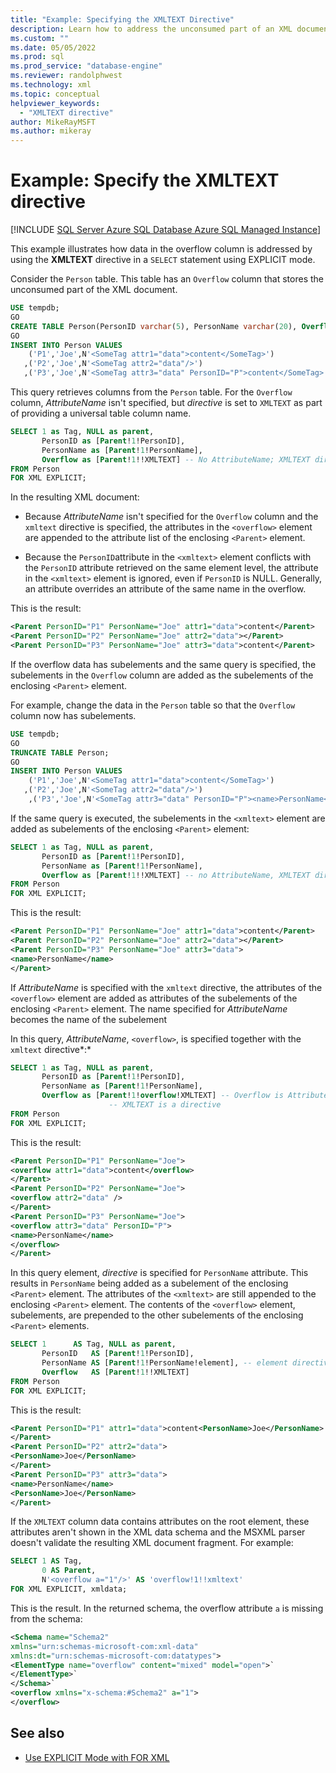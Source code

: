 ```yaml
---
title: "Example: Specifying the XMLTEXT Directive"
description: Learn how to address the unconsumed part of an XML document by specifying the XMLTEXT directive in a SELECT statement using EXPLICIT mode.
ms.custom: ""
ms.date: 05/05/2022
ms.prod: sql
ms.prod_service: "database-engine"
ms.reviewer: randolphwest
ms.technology: xml
ms.topic: conceptual
helpviewer_keywords:
  - "XMLTEXT directive"
author: MikeRayMSFT
ms.author: mikeray
---
```

# Example: Specify the XMLTEXT directive

[!INCLUDE [SQL Server Azure SQL Database Azure SQL Managed Instance](../../includes/applies-to-version/sql-asdb-asdbmi.md)]

This example illustrates how data in the overflow column is addressed by using the **XMLTEXT** directive in a `SELECT` statement using EXPLICIT mode.

Consider the `Person` table. This table has an `Overflow` column that stores the unconsumed part of the XML document.

```sql
USE tempdb;
GO
CREATE TABLE Person(PersonID varchar(5), PersonName varchar(20), Overflow nvarchar(200));
GO
INSERT INTO Person VALUES
    ('P1','Joe',N'<SomeTag attr1="data">content</SomeTag>')
   ,('P2','Joe',N'<SomeTag attr2="data"/>')
   ,('P3','Joe',N'<SomeTag attr3="data" PersonID="P">content</SomeTag>');
```

This query retrieves columns from the `Person` table. For the `Overflow` column, *AttributeName* isn't specified, but *directive* is set to `XMLTEXT` as part of providing a universal table column name.

```sql
SELECT 1 as Tag, NULL as parent,
       PersonID as [Parent!1!PersonID],
       PersonName as [Parent!1!PersonName],
       Overflow as [Parent!1!!XMLTEXT] -- No AttributeName; XMLTEXT directive
FROM Person
FOR XML EXPLICIT;
```

In the resulting XML document:

- Because *AttributeName* isn't specified for the `Overflow` column and the `xmltext` directive is specified, the attributes in the `<overflow>` element are appended to the attribute list of the enclosing `<Parent>` element.

- Because the `PersonID`attribute in the `<xmltext>` element conflicts with the `PersonID` attribute retrieved on the same element level, the attribute in the `<xmltext>` element is ignored, even if `PersonID` is NULL. Generally, an attribute overrides an attribute of the same name in the overflow.

This is the result:

```xml
<Parent PersonID="P1" PersonName="Joe" attr1="data">content</Parent>
<Parent PersonID="P2" PersonName="Joe" attr2="data"></Parent>
<Parent PersonID="P3" PersonName="Joe" attr3="data">content</Parent>
```

If the overflow data has subelements and the same query is specified, the subelements in the `Overflow` column are added as the subelements of the enclosing `<Parent>` element.

For example, change the data in the `Person` table so that the `Overflow` column now has subelements.

```sql
USE tempdb;
GO
TRUNCATE TABLE Person;
GO
INSERT INTO Person VALUES
    ('P1','Joe',N'<SomeTag attr1="data">content</SomeTag>')
   ,('P2','Joe',N'<SomeTag attr2="data"/>')
    ,('P3','Joe',N'<SomeTag attr3="data" PersonID="P"><name>PersonName</name></SomeTag>');
```

If the same query is executed, the subelements in the `<xmltext>` element are added as subelements of the enclosing `<Parent>` element:

```sql
SELECT 1 as Tag, NULL as parent,
       PersonID as [Parent!1!PersonID],
       PersonName as [Parent!1!PersonName],
       Overflow as [Parent!1!!XMLTEXT] -- no AttributeName, XMLTEXT directive
FROM Person
FOR XML EXPLICIT;
```

This is the result:

```xml
<Parent PersonID="P1" PersonName="Joe" attr1="data">content</Parent>
<Parent PersonID="P2" PersonName="Joe" attr2="data"></Parent>
<Parent PersonID="P3" PersonName="Joe" attr3="data">
<name>PersonName</name>
</Parent>
```

If *AttributeName* is specified with the `xmltext` directive, the attributes of the `<overflow>` element are added as attributes of the subelements of the enclosing `<Parent>` element. The name specified for *AttributeName* becomes the name of the subelement

In this query, *AttributeName*, `<overflow>`, is specified together with the `xmltext` directive*:*

```sql
SELECT 1 as Tag, NULL as parent,
       PersonID as [Parent!1!PersonID],
       PersonName as [Parent!1!PersonName],
       Overflow as [Parent!1!overflow!XMLTEXT] -- Overflow is AttributeName
                      -- XMLTEXT is a directive
FROM Person
FOR XML EXPLICIT;
```

This is the result:

```xml
<Parent PersonID="P1" PersonName="Joe">
<overflow attr1="data">content</overflow>
</Parent>
<Parent PersonID="P2" PersonName="Joe">
<overflow attr2="data" />
</Parent>
<Parent PersonID="P3" PersonName="Joe">
<overflow attr3="data" PersonID="P">
<name>PersonName</name>
</overflow>
</Parent>
```

In this query element, *directive* is specified for `PersonName` attribute. This results in `PersonName` being added as a subelement of the enclosing `<Parent>` element. The attributes of the `<xmltext>` are still appended to the enclosing `<Parent>` element. The contents of the `<overflow>` element, subelements, are prepended to the other subelements of the enclosing `<Parent>` elements.

```sql
SELECT 1      AS Tag, NULL as parent,
       PersonID   AS [Parent!1!PersonID],
       PersonName AS [Parent!1!PersonName!element], -- element directive
       Overflow   AS [Parent!1!!XMLTEXT]
FROM Person
FOR XML EXPLICIT;
```

This is the result:

```xml
<Parent PersonID="P1" attr1="data">content<PersonName>Joe</PersonName>
</Parent>
<Parent PersonID="P2" attr2="data">
<PersonName>Joe</PersonName>
</Parent>
<Parent PersonID="P3" attr3="data">
<name>PersonName</name>
<PersonName>Joe</PersonName>
</Parent>
```

If the `XMLTEXT` column data contains attributes on the root element, these attributes aren't shown in the XML data schema and the MSXML parser doesn't validate the resulting XML document fragment. For example:

```sql
SELECT 1 AS Tag,
       0 AS Parent,
       N'<overflow a="1"/>' AS 'overflow!1!!xmltext'
FOR XML EXPLICIT, xmldata;
```

This is the result. In the returned schema, the overflow attribute `a` is missing from the schema:

```xml
<Schema name="Schema2"
xmlns="urn:schemas-microsoft-com:xml-data"
xmlns:dt="urn:schemas-microsoft-com:datatypes">
<ElementType name="overflow" content="mixed" model="open">`
</ElementType>`
</Schema>`
<overflow xmlns="x-schema:#Schema2" a="1">
</overflow>
```

## See also

- [Use EXPLICIT Mode with FOR XML](../../relational-databases/xml/use-explicit-mode-with-for-xml.md)
